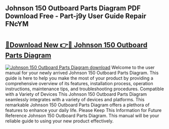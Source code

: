 ## Johnson 150 Outboard Parts Diagram PDF Download Free - Part-j9y User Guide Repair FNcYM

# <h2><a href="http://dfpnnj.blite.top/?on=Johnson+150+Outboard+Parts+Diagram">🔗Download New 👉🔴 Johnson 150 Outboard Parts Diagram</a></h2>

[![Johnson 150 Outboard Parts Diagram download](https://i.imgur.com/lujVjoI.png)](http://dfpnnj.blite.top/?on=Johnson+150+Outboard+Parts+Diagram)
Welcome to the user manual for your newly arrived Johnson 150 Outboard Parts Diagram. This guide is here to help you make the most of your product by providing a comprehensive overview of its features, installation process, operation instructions, maintenance tips, and troubleshooting procedures. Compatible with a Variety of Devices This Johnson 150 Outboard Parts Diagram seamlessly integrates with a variety of devices and platforms. This remarkable Johnson 150 Outboard Parts Diagram offers a plethora of features to enhance your daily life. Please Keep This Information for Future Reference Johnson 150 Outboard Parts Diagram. This manual will be your reliable guide to using your new product effectively.

